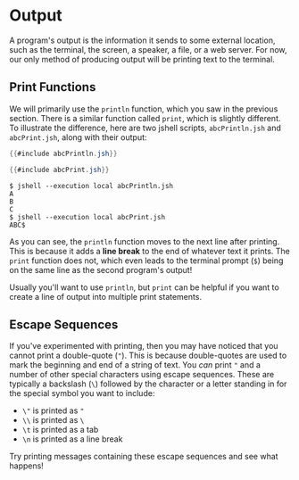 # Output

A program's output is the information it sends to some external location, such
as the terminal, the screen, a speaker, a file, or a web server.
For now, our only method of producing output will be printing text to the
terminal.

## Print Functions

We will primarily use the `println` function, which you saw in the previous
section.
There is a similar function called `print`, which is slightly different.
To illustrate the difference, here are two jshell scripts, `abcPrintln.jsh` and
`abcPrint.jsh`, along with their output:

```java
{{#include abcPrintln.jsh}}
```

```java
{{#include abcPrint.jsh}}
```

```
$ jshell --execution local abcPrintln.jsh
A
B
C
$ jshell --execution local abcPrint.jsh
ABC$
```

As you can see, the `println` function moves to the next line after printing.
This is because it adds a **line break** to the end of whatever text it prints.
The `print` function does not, which even leads to the terminal prompt (`$`)
being on the same line as the second program's output!

Usually you'll want to use `println`, but `print` can be helpful if you want to
create a line of output into multiple print statements.

## Escape Sequences

If you've experimented with printing, then you may have noticed that you cannot
print a double-quote (`"`).
This is because double-quotes are used to mark the beginning and end of a
string of text.
You *can* print `"` and a number of other special characters using escape
sequences.
These are typically a backslash (`\`) followed by the character or a
letter standing in for the special symbol you want to include:
- `\"` is printed as `"`
- `\\` is printed as `\`
- `\t` is printed as a tab
- `\n` is printed as a line break

Try printing messages containing these escape sequences and see what happens!
